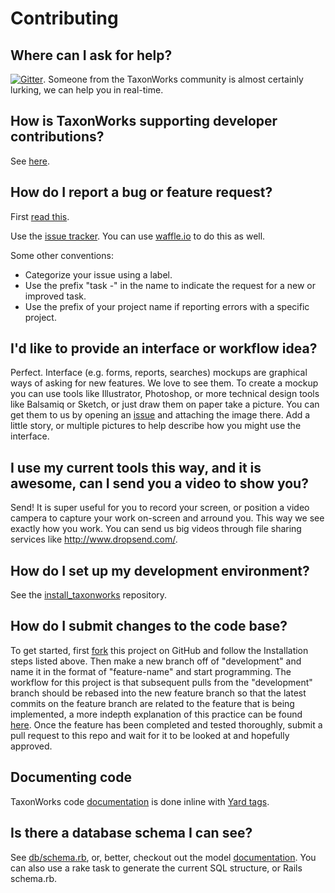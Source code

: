 # Contributing

##  Where can I ask for help? 

[![Gitter][4]][3].  Someone from the TaxonWorks community is almost certainly lurking, we can help you in real-time.

## How is TaxonWorks supporting developer contributions?

See [here](DEVELOPER_SUPPORT.md).

##  How do I report a bug or feature request?

First [read this][14].

Use the [issue tracker][13]. You can use [waffle.io](https://waffle.io/SpeciesFileGroup/taxonworks) to do this as well. 

Some other conventions:

* Categorize your issue using a label.
* Use the prefix "task -" in the name to indicate the request for a new or improved task.
* Use the prefix of your project name if reporting errors with a specific project.

## I'd like to provide an interface or workflow idea?

Perfect.  Interface (e.g. forms, reports, searches) mockups are graphical ways of asking for new features. We love to see them.  To create a mockup you can use tools like Illustrator, Photoshop, or more technical design tools like Balsamiq or Sketch, or just draw them on paper take a picture.  You can get them to us by opening an [issue][13] and attaching the image there.  Add a little story, or multiple pictures to help describe how you might use the interface.

## I use my current tools this way, and it is awesome, can I send you a video to show you?

Send! It is super useful for you to record your screen, or position a video campera to capture your work on-screen and arround you.  This way we see exactly how you work. You can send us big videos through file sharing services like http://www.dropsend.com/.

##  How do I set up my development environment?

See the [install_taxonworks][5] repository.

##  How do I submit changes to the code base? 

To get started, first [fork][1] this project on GitHub and follow the Installation steps listed above. Then make a new branch off of "development" and name it in the format of "feature-name" and start programming. The workflow for this project is that subsequent pulls from the "development" branch should be rebased into the new feature branch so that the latest commits on the feature branch are related to the feature that is being implemented, a more indepth explanation of this practice can be found [here][2]. Once the feature has been completed and tested thoroughly, submit a pull request to this repo and wait for it to be looked at and hopefully approved.

## Documenting code

TaxonWorks code [documentation][10] is done inline with [Yard tags][12]. 

## Is there a database schema I can see?

See [db/schema.rb](db/schema.rb), or, better, checkout out the model [documentation][10].  You can also use a rake task to generate the current SQL structure, or Rails schema.rb.

[1]: https://help.github.com/articles/fork-a-repo/
[2]: https://www.atlassian.com/git/tutorials/merging-vs-rebasing
[3]: https://gitter.im/SpeciesFileGroup/taxonworks?utm_source=badge&utm_medium=badge&utm_campaign=pr-badge
[4]: https://badges.gitter.im/SpeciesFileGroup/taxonworks.svg
[5]: https://github.com/SpeciesFileGroup/install_taxonworks
[10]: http://rdoc.taxonworks.org/frames
[12]: http://rdoc.info/gems/yard/file/docs/Tags.md
[13]: https://github.com/SpeciesFileGroup/taxonworks/issues
[14]: http://wiki.taxonworks.org/index.php/Feedback 
